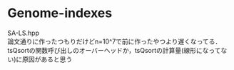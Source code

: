 # Genome-indexes

SA-LS.hpp  
論文通りに作ったつもりだけどn=10^7で前に作ったやつより遅くなってる．tsQsortの関数呼び出しのオーバーヘッドか，tsQsortの計算量(線形になってない)に原因があると思う  
